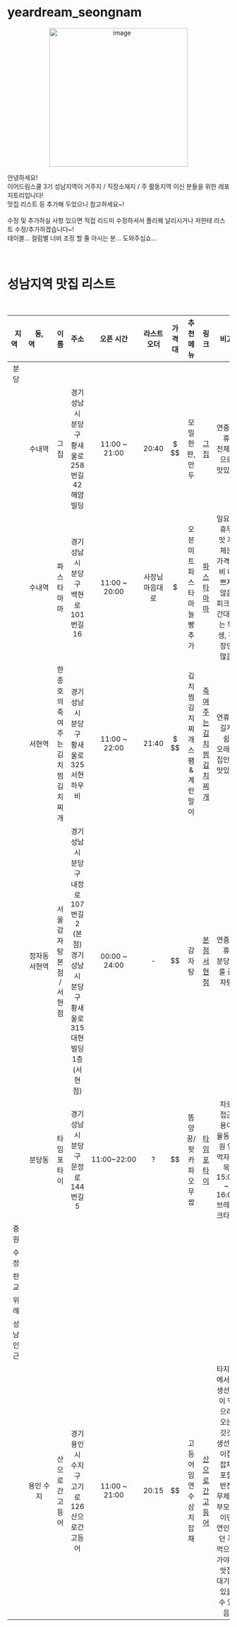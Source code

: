 # yeardream_seongnam

<p align='center'>
  <img width="314" alt="image" src="https://github.com/jasonheesanglee/yeardream_seongnam/assets/123557477/03cb85cb-ea80-4f3b-aaa2-096342eb9ca1">
</p>

안녕하세요! <br>
이어드림스쿨 3기 성남지역이 거주지 / 직장소재지 / 주 활동지역 이신 분들을 위한 레포지토리입니다! <br>
맛집 리스트 등 추가해 두었으니 참고하세요~! <br>
<br>
수정 및 추가하실 사항 있으면 직접 리드미 수정하셔서 풀리퀘 날리시거나 저한테 리스트 수정/추가하겠습니다~!<br>
테이블... 컬럼별 너비 조정 할 줄 아시는 분... 도와주십쇼...<br>
<br><br>

# 성남지역 맛집 리스트
<br>

|&nbsp;&nbsp;지역&nbsp;&nbsp;|동, 역&nbsp;&nbsp;&nbsp;&nbsp;&nbsp;&nbsp;&nbsp;&nbsp;|이름|주소|오픈 시간|라스트<br>오더|가격대|추천<br>메뉴|링크|비고|
| :---: | :---: | :---: | :---: | :---: | :---: | :---: | :---: | :---: | :---: |
|분당|||||||||
||수내역|그집|경기 성남시 분당구 황새울로258번길 42 해암빌딩|11:00 ~ 21:00|20:40|\$<br>$$|모밀한판, 만두|[그집](https://naver.me/FXZr5ogM)|연중무휴<br>전체적으로 맛있음|
||수내역|파스타마마|경기 성남시 분당구 백현로101번길 16|11:00 ~ 20:00|사장님<br>마음대로|$|오븐미트<br>파스타<br>마늘빵 추가|[파스타마마](https://naver.me/xRQU5LW2)|일요일 휴무<br>맛 자체는 가격대비 나쁘지 않음<br>피크시간대에는 학생, 직장인 많음|
||서현역|한종호의 죽여주는 김치찜 김치찌개|경기 성남시 분당구 황새울로 325 서현하우비|11:00 ~ 22:00|21:40|\$<br>$$|김치찜<br>김치찌개<br>스팸&계란말이|[죽여주는김치찜김치찌개](https://naver.me/FU3QLidr)|연휴에 길게 쉼<br>오래된 집인데 맛있음|
||정자동<br>서현역|서울감자탕<br>본점 / 서현점|경기 성남시 분당구 내정로107번길 2 (본점)<br>경기 성남시 분당구 황새울로 315 대현빌딩 1층 (서현점)|00:00 ~ 24:00|-|\$$|감자탕|[본점](https://naver.me/FLBkTVsD)<br>[서현점](https://naver.me/FdsGbW7Q)|연중무휴<br>분당국룰 감자탕|
||분당동|타임포타이|경기 성남시 분당구 문정로144번길 5|11:00~22:00|?|$$|똠양꿍/팟카파오 무 쌉|[타임포타이](https://naver.me/5iz04eON)|차로 접근 용이<br>율동공원 옆 먹자골목<br>15:00 ~ 16:00 브레이크타임|
|중원||||||||||
|수정||||||||||
|판교||||||||||
|위례||||||||||
|성남 인근||||||||||
||용인 수지|산으로간고등어|경기 용인시 수지구 고기로 126 산으로간고등어|11:00 ~ 21:00|20:15|$$|고등어<br>임연수<br>삼치<br>잡채|[산으로간고등어](https://naver.me/GVAWl6Ao)|타지역에서도 생선구이 먹으러 오는 갓갓 생선구이집<br>잡채 포함 반찬 무제한<br>부모님이던 연인이던 꼭 먹으러 가야할 맛집<br>대기가 있을 수 있음|
